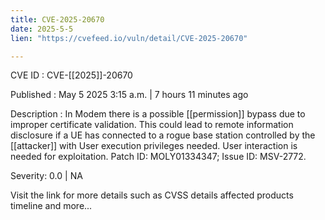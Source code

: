 ```yaml
---
title: CVE-2025-20670
date: 2025-5-5
lien: "https://cvefeed.io/vuln/detail/CVE-2025-20670"

---
```


CVE ID : CVE-[[2025]]-20670

Published :  May 5
2025
3:15 a.m. | 7 hours
11 minutes ago

Description : In Modem
there is a possible  [[permission]] bypass due to improper certificate validation. This could lead to remote information disclosure
if a UE has connected to a rogue base station controlled by the  [[attacker]]
with User execution privileges needed. User interaction is needed for exploitation. Patch ID: MOLY01334347; Issue ID: MSV-2772.

Severity: 0.0 | NA

Visit the link for more details
such as CVSS details
affected products
timeline
and more...
